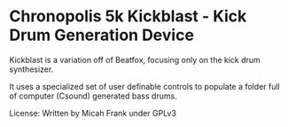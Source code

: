 # Chronopolis 5k Kickblast - Kick Drum Generation Device

Kickblast is a variation off of Beatfox, focusing only on the kick drum synthesizer.

It uses a specialized set of user definable controls to populate a folder full of computer (Csound) generated bass drums.

License: Written by Micah Frank under GPLv3